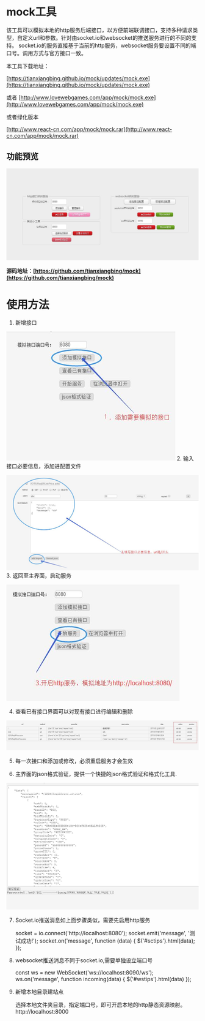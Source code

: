 # mock工具
该工具可以模拟本地的http服务后端接口，以方便前端联调接口，支持多种请求类型，自定义url和参数。针对由socket.io和websocket的推送服务进行的不同的支持。
socket.io的服务直接基于当前的http服务，websocket服务要设置不同的端口号。调用方式与官方接口一致。

本工具下载地址：

[https://tianxiangbing.github.io/mock/updates/mock.exe](https://tianxiangbing.github.io/mock/updates/mock.exe)

或者
[http://www.lovewebgames.com/app/mock/mock.exe](http://www.lovewebgames.com/app/mock/mock.exe)

或者绿化版本

[http://www.react-cn.com/app/mock/mock.rar](http://www.react-cn.com/app/mock/mock.rar)

## 功能预览
![](imgs/step.jpg)

**源码地址：[https://github.com/tianxiangbing/mock](https://github.com/tianxiangbing/mock)**
# 使用方法

1. 新增接口

![](imgs/step-1.jpg)
2. 输入接口必要信息，添加进配置文件

![](imgs/step-2-3.jpg)
3. 返回至主界面，启动服务

![](imgs/step-3.jpg)

4. 查看已有接口界面可以对现有接口进行编辑和删除

![](imgs/step-4.jpg)

5. 每一次接口和添加或修改，必须重启服务才会生效

6. 主界面的json格式验证，提供一个快捷的json格式验证和格式化工具.

![](imgs/step-6.jpg)

7. Socket.io推送消息如上面步骤类似，需要先启用http服务

    socket = io.connect('http://localhost:8080');
    socket.emit('message', '测试成功!');
    socket.on('message', function (data) {
        $('#sctips').html(data);
    });

8. websocket推送消息不同于socket.io,需要单独设立端口号

    const ws = new WebSocket('ws://localhost:8090/ws');
    ws.on('message', function incoming(data) {
        $('#wstips').html(data)
    });

9. 新增本地目录建站点

    选择本地文件夹目录，指定端口号，即可开启本地的http静态资源映射。http://localhost:8000